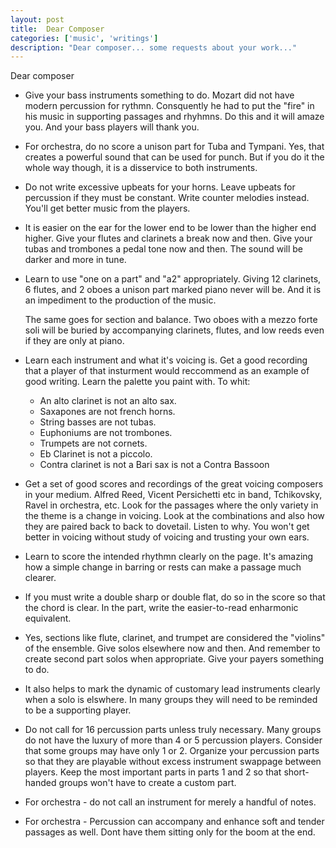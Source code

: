 ```yaml
---
layout: post
title:  Dear Composer
categories: ['music', 'writings']
description: "Dear composer... some requests about your work..."
---
```

Dear composer

- Give your bass instruments something to do. Mozart did not have modern percussion
for rythmn. Consquently he had to put the "fire" in his music in supporting passages
and rhyhmns. Do this and it will amaze you. And your bass players will thank you.

- For orchestra, do no score a unison part for Tuba and Tympani. Yes, that creates
a powerful sound that can be used for punch. But if you do it the whole way though,
it is a disservice to both instruments.

- Do not write excessive upbeats for your horns. Leave upbeats for percussion if they
must be constant. Write counter melodies instead. You'll get better music from
the players.

- It is easier on the ear for the lower end to be lower than the higher end higher.
Give your flutes and clarinets a break now and then. Give your tubas and trombones
a pedal tone now and then. The sound will be darker and more in tune.

- Learn to use "one on a part" and "a2" appropriately. Giving 12 clarinets, 6 flutes,
and 2 oboes a unison part marked piano never will be. And it is an impediment to
the production of the music. 

  The same goes for section and balance. Two oboes with a mezzo forte soli will be buried
by accompanying clarinets, flutes, and low reeds even if they are only at piano.

- Learn each instrument and what it's voicing is. Get a good recording that a player
of that insturment would reccommend as an example of good writing. Learn the 
palette you paint with. To whit:

	+ An alto clarinet is not an alto sax.
	+ Saxapones are not french horns.
	+ String basses are not tubas.
	+ Euphoniums are not trombones.
	+ Trumpets are not cornets.
	+ Eb Clarinet is not a piccolo.
	+ Contra clarinet is not a Bari sax is not a Contra Bassoon

- Get a set of good scores and recordings of the great voicing composers in
your medium. Alfred Reed, Vicent Persichetti etc in band, Tchikovsky, Ravel in 
orchestra, etc. Look for the passages where the only variety in the theme is 
a change in voicing. Look at the combinations and also how they are paired back to
back to dovetail. Listen to why. You won't get better in voicing without study 
of voicing and trusting your own ears.

- Learn to score the intended rhythmn clearly on the page. It's amazing how
a simple change in barring or rests can make a passage much clearer.

- If you must write a double sharp or double flat, do so in the score so that
the chord is clear. In the part, write the easier-to-read enharmonic equivalent.

- Yes, sections like flute, clarinet, and trumpet are considered the "violins" 
of the ensemble. Give solos elsewhere now and then. And remember to create second 
part solos when appropriate. Give your payers something to do.

- It also helps to mark the dynamic of customary lead instruments clearly when
a solo is elswhere. In many groups they will need to be reminded to be a supporting
player.

- Do not call for 16 percussion parts unless truly necessary. Many groups do not
have the luxury of more than 4 or 5 percussion players. Consider that some groups
may have only 1 or 2. Organize your percussion parts so that they are playable 
without excess instrument swappage between players. Keep the most important parts
in parts 1 and 2 so that short-handed groups won't have to create a custom part.

- For orchestra - do not call an instrument for merely a handful of notes.

- For orchestra - Percussion can accompany and enhance soft and tender passages
as well. Dont have them sitting only for the boom at the end.